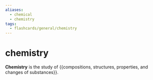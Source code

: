 ```yaml
---
aliases:
  - chemical
  - chemistry
tags:
  - flashcards/general/chemistry
---
```


# chemistry

__Chemistry__ is the study of {{compositions, structures, properties, and changes of substances}}. <!--SR:!2024-03-03,142,210-->
